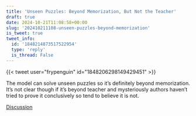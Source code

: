 ```yaml
---
title: 'Unseen Puzzles: Beyond Memorization, But Not the Teacher'
draft: true
date: 2024-10-21T11:08:58+00:00
slug: '202410211108-unseen-puzzles-beyond-memorization'
is_tweet: true
tweet_info:
  id: '1848214873517522954'
  type: 'reply'
  is_thread: False
---
```




{{< tweet user="frypenguin" id="1848206298149429451" >}}

The model can solve unseen puzzles so it’s definitely beyond memorization. It’s not clear though if it’s beyond teacher and mysteriously authors haven’t tried to prove it conclusively so tend to believe it is not.

[Discussion](https://x.com/sytelus/status/1848214873517522954)
